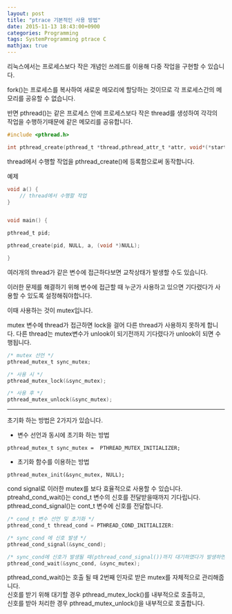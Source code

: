 ```yaml
---
layout: post
title: "ptrace 기본적인 사용 방법"
date: 2015-11-13 18:43:00+0900
categories: Programming
tags: SystemProgramming ptrace C
mathjax: true
---
```


리눅스에서는 프로세스보다 작은 개념인 쓰레드를 이용해 다중 작업을 구현할 수 있습니다.  

fork()는 프로세스를 복사하여 새로운 메모리에 할당하는 것이므로 각 프로세스간의 메모리를 공유할 수 없습니다.  

반면 pthread()는 같은 프로세스 안에 프로세스보다 작은 thread를 생성하여 각각의 작업을 수행하기때문에 같은 메모리를 공유합니다.  


```c
#include <pthread.h>

int pthread_create(pthread_t *thread,pthread_attr_t *attr, void*(*start_routine)(void *),void* arg);
```


thread에서 수행할 작업을 pthread_create()에 등록함으로써 동작합니다.

예제
```c
void a() {
    // thread에서 수행할 작업
}


void main() {

pthread_t pid;

pthread_create(pid, NULL, a, (void *)NULL);

}
```


여러개의 thread가 같은 변수에 접근하다보면 교착상태가 발생할 수도 있습니다.

이러한 문제를 해결하기 위해 변수에 접근할 때 누군가 사용하고 있으면 기다렸다가 사용할 수 있도록 설정해줘야합니다.

이때 사용하는 것이 mutex입니다.  

mutex 변수에 thread가 접근하면 lock을 걸어 다른 thread가 사용하지 못하게 합니다. 다른 thread는 mutex변수가 unlook이 되기전까지 기다렸다가 unlook이 되면 수행됩니다.


```c
/* mutex 선언 */
pthread_mutex_t sync_mutex;

/* 사용 시 */
pthread_mutex_lock(&sync_mutex);

/* 사용 후 */
pthread_mutex_unlock(&sync_mutex);
```

---

초기화 하는 방법은 2가지가 있습니다.


- 변수 선언과 동시에 초기화 하는 방법
```
pthread_mutex_t sync_mutex =  PTHREAD_MUTEX_INITIALIZER;
```
- 초기화 함수를 이용하는 방법
```
pthread_mutex_init(&sync_mutex, NULL);
```

cond signal로 이러한 mutex를 보다 효율적으로 사용할 수 있습니다.  
ptreahd_cond_wait()는 cond_t 변수의 신호를 전달받을때까지 기다립니다.  
pthread_cond_signal()는 cont_t 변수에 신호를 전달합니다.  

```c
/* cond_t 변수 선언 및 초기화 */
pthread_cond_t thread_cond = PTHREAD_COND_INITIALIZER:

/* sync_cond 에 신호 발생 */
pthread_cond_signal(&sync_cond);

/* sync_cond에 신호가 발생될 때(pthread_cond_signal())까지 대기하였다가 발생하면 호출 됨 */
pthread_cond_wait(&sync_cond, &sync_mutex);
```

pthread_cond_wait()는 호출 될 때 2번째 인자로 받은 mutex를 자체적으로 관리해줍니다.  
신호를 받기 위해 대기할 경우 pthread_mutex_lock()를 내부적으로 호출하고,  
신호를 받아 처리한 경우 pthread_mutex_unlock()을 내부적으로 호출합니다.
